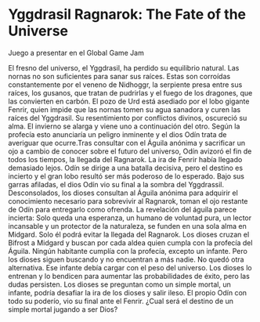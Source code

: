 # Yggdrasil Ragnarok: The Fate of the Universe
Juego a presentar en el Global Game Jam


El fresno del universo, el Yggdrasil, ha perdido su equilibrio natural. Las nornas no son suficientes para sanar sus raíces. Estas son corroídas constantemente por el veneno de Nidhoggr, la serpiente presa entre sus raíces, los gusanos, que tratan de pudrirlas y el fuego de los dragones, que las convierten en carbón. El pozo de Urd está asediado por el lobo gigante Fenrir, quien impide que las nornas tomen su agua sanadora y curen las raíces del Yggdrasil. Su resentimiento por conflictos divinos, oscureció su alma. El invierno se alarga y viene uno a continuación del otro. Según la profecía esto anunciaría un peligro inminente y el dios Odín trata de averiguar que ocurre.Tras consultar con el Águila anónima y sacrificar un ojo a cambio de conocer sobre el futuro del universo, Odín avizoró el fin de todos los tiempos, la llegada del Ragnarok. La ira de Fenrir había llegado demasiado lejos. Odín se dirige a una batalla decisiva, pero el destino es incierto y el gran lobo resultó ser más poderoso de lo esperado. Bajo sus garras afiladas, el dios Odín vio su final a la sombra del Yggdrassil. Desconsolados, los dioses consultan al Águila anónima para adquirir el conocimiento necesario para sobrevivir al Ragnarok, toman el ojo restante de Odín para entregarlo como ofrenda. La revelación del águila parece incierta: Solo queda una esperanza, un humano de voluntad pura, un lector incansable y un protector de la naturaleza, se funden en una sola alma en Midgard. Solo él podrá evitar la llegada del Ragnarok. Los dioses cruzan el Bifrost a Midgard y buscan por cada aldea quien cumpla con la profecía del Águila. Ningún habitante cumplía con la profecía, excepto un infante. Pero los dioses siguen buscando y no encuentran a más nadie. No quedó otra alternativa. Ese infante debía cargar con el peso del universo. Los dioses lo entrenan y lo bendicen para aumentar las probabilidades de éxito, pero las dudas persisten. Los dioses se preguntan como un simple mortal, un infante, podría desafiar la ira de los dioses y salir ileso. El propio Odín con todo su poderío, vio su final ante el Fenrir. ¿Cual será el destino de un simple mortal jugando a ser Dios?

